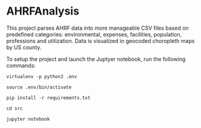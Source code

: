 # AHRFAnalysis

This project parses AHRF data into more manageable CSV files based on predefined categories: environmental, expenses, 
facilities, population, professions and utilization. Data is visualized in geocoded choropleth maps by US county.

To setup the project and launch the Juptyer notebook, run the following commands:

`virtualenv -p python3 .env`

`source .env/bin/activate`

`pip install -r requirements.txt`

`cd src`

`jupyter notebook`
